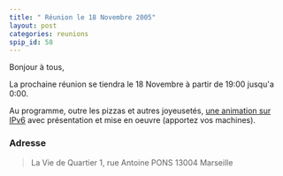 ```yaml
---
title: " Réunion le 18 Novembre 2005"
layout: post
categories: reunions
spip_id: 58
---
```


Bonjour à tous,

La prochaine réunion se tiendra le 18 Novembre à partir de 19:00 jusqu'a 0:00. 

Au programme, outre les pizzas et autres joyeusetés, [une animation sur IPv6](/r/59) avec présentation et mise en oeuvre (apportez vos machines).


### Adresse ###

> La Vie de Quartier
> 1, rue Antoine PONS
> 13004 Marseille

